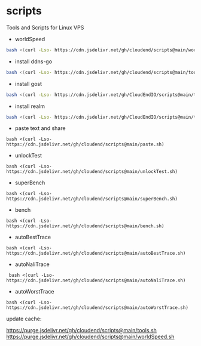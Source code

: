 # scripts
Tools and Scripts for Linux VPS

<!--
# cdn: https://cdn.statically.io/gh/:user/:repo/:tag/:file, https://cdn.statically.io/gh/cloudend/scripts/main/tools.sh
# cdn: https://cdn.jsdelivr.net/gh/:user/:repo/, https://cdn.jsdelivr.net/gh/cloudend/scripts@main/tools.sh
# cdn: https://hub.fastgit.org/:user/:repo/, https://hub.fastgit.org/zhboner/realm/releases/download/v1.4/realm
# cdn: https://ghproxy.com/https://github.com/:user/:repo/, https://ghproxy.com/https://github.com/zhboner/realm/releases/download/v1.4/realm
-->


- worldSpeed
```sh
bash <(curl -Lso- https://cdn.jsdelivr.net/gh/cloudend/scripts@main/worldSpeed.sh) -4
```

- install ddns-go
```sh
bash <(curl -Lso- https://cdn.jsdelivr.net/gh/cloudend/scripts@main/tools.sh) ddns-go -p
```
- install gost
```sh
bash <(curl -Lso- https://cdn.jsdelivr.net/gh/CloudEndIO/scripts@main/tools.sh) gost -p
```
- install realm
```sh
bash <(curl -Lso- https://cdn.jsdelivr.net/gh/CloudEndIO/scripts@main/tools.sh) realm -p
```

- paste text and share
```
bash <(curl -Lso- https://cdn.jsdelivr.net/gh/cloudend/scripts@main/paste.sh)
```

- unlockTest
```
bash <(curl -Lso- https://cdn.jsdelivr.net/gh/cloudend/scripts@main/unlockTest.sh)
```

- superBench
```
bash <(curl -Lso- https://cdn.jsdelivr.net/gh/cloudend/scripts@main/superBench.sh)
```
- bench
```
bash <(curl -Lso- https://cdn.jsdelivr.net/gh/cloudend/scripts@main/bench.sh)
```

- autoBestTrace
```
bash <(curl -Lso- https://cdn.jsdelivr.net/gh/cloudend/scripts@main/autoBestTrace.sh)
```
- autoNaliTrace
```
 bash <(curl -Lso- https://cdn.jsdelivr.net/gh/cloudend/scripts@main/autoNaliTrace.sh)
```
- autoWorstTrace
```
bash <(curl -Lso- https://cdn.jsdelivr.net/gh/cloudend/scripts@main/autoWorstTrace.sh)
```

update cache:

https://purge.jsdelivr.net/gh/cloudend/scripts@main/tools.sh
https://purge.jsdelivr.net/gh/cloudend/scripts@main/worldSpeed.sh
